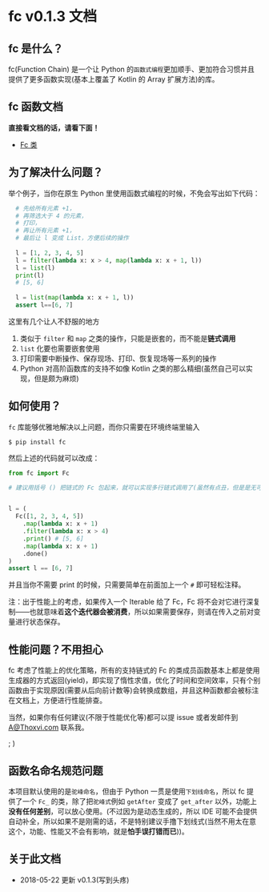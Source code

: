 # fc v0.1.3 文档

## fc 是什么？

fc(Function Chain) 是一个让 Python 的`函数式编程`更加顺手、更加符合习惯并且提供了更多函数实现(基本上覆盖了 Kotlin 的 Array 扩展方法)的库。

## fc 函数文档

**直接看文档的话，请看下面！**

- [Fc 类](./Fc.md)

## 为了解决什么问题？

举个例子，当你在原生 Python 里使用函数式编程的时候，不免会写出如下代码：

```python
  # 先给所有元素 +1，
  # 再筛选大于 4 的元素，
  # 打印，
  # 再让所有元素 +1，
  # 最后让 l 变成 List，方便后续的操作
  
  l = [1, 2, 3, 4, 5]
  l = filter(lambda x: x > 4, map(lambda x: x + 1, l))
  l = list(l)
  print(l)
  # [5, 6]
  
  l = list(map(lambda x: x + 1, l))
  assert l==[6, 7]
```

这里有几个让人不舒服的地方

1. 类似于 `filter` 和 `map` 之类的操作，只能是嵌套的，而不能是**链式调用**
2. `list` 化要也需要嵌套使用
3. 打印需要中断操作、保存现场、打印、恢复现场等一系列的操作
4. Python 对高阶函数库的支持不如像 Kotlin 之类的那么精细(虽然自己可以实现，但是颇为麻烦)

## 如何使用？

`fc` 库能够优雅地解决以上问题，而你只需要在环境终端里输入

```shell
$ pip install fc
```

然后上述的代码就可以改成：

```python
from fc import Fc

# 建议用括号 () 把链式的 Fc 包起来，就可以实现多行链式调用了(虽然有点丑，但是是无可奈何的。。。


l = (
  Fc([1, 2, 3, 4, 5])
    .map(lambda x: x + 1)
    .filter(lambda x: x > 4)
    .print() # [5, 6]
    .map(lambda x: x + 1)
    .done()
)
assert l == [6, 7]
```

并且当你不需要 print 的时候，只需要简单在前面加上一个 `#` 即可轻松注释。

注：出于性能上的考虑，如果传入一个 Iterable 给了 Fc，Fc 将不会对它进行深复制——也就意味着**这个迭代器会被消费**，所以如果需要保存，则请在传入之前对变量进行状态保存。

## 性能问题？不用担心

fc 考虑了性能上的优化策略，所有的支持链式的 Fc 的类成员函数基本上都是使用生成器的方式返回(yield)，即实现了惰性求值，优化了时间和空间效率，只有个别函数由于实现原因(需要从后向前计数等)会转换成数组，并且这种函数都会被标注在文档上，方便进行性能排查。

当然，如果你有任何建议(不限于性能优化等)都可以提 issue 或者发邮件到 A@Thoxvi.com 联系我。

; )

## 函数名命名规范问题

本项目默认使用的是`驼峰命名`，但由于 Python 一贯是使用`下划线命名`，所以 fc 提供了一个 `Fc_` 的类，除了把`驼峰式`例如 `getAfter` 变成了 `get_after` 以外，功能上**没有任何差别**，可以放心使用。(不过因为是动态生成的，所以 IDE 可能不会提供自动补全，所以如果不是刚需的话，不是特别建议手撸下划线式(当然不用太在意这个，功能、性能又不会有影响，就是**怕手误打错而已**))。

## 关于此文档

- 2018-05-22 更新 v0.1.3(写到头疼)